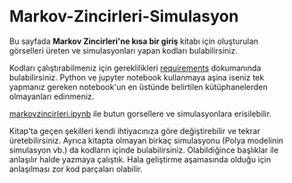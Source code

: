 # Markov-Zincirleri-Simulasyon
Bu sayfada **Markov Zincirleri'ne kısa bir giriş** kitabı için oluşturulan görselleri üreten ve simulasyonları yapan kodları bulabilirsiniz. 

Kodları çalıştırabilmeniz için gereklilikleri [requirements](requirements.txt) dokumanında bulabilirsiniz. Python ve jupyter notebook kullanmaya aşina iseniz tek yapmanız gereken notebook'un en üstünde belirtilen kütüphanelerden olmayanları edinmeniz.


[markovzincirleri.ipynb](markovzincirleri.ipynb) ile butun gorsellere ve simulasyonlara erisilebilir.

Kitap'ta geçen şekilleri kendi ihtiyacınıza göre değiştirebilir ve tekrar üretebilirsiniz. Ayrıca kitapta olmayan birkaç simulasyonu (Polya modelinin simulasyon vb.) da kodların içinde bulabilirsiniz. Olabildiğince başlıklar ile anlaşılır halde yazmaya çalıştık. Hala geliştirme aşamasında olduğu için anlaşılması zor kod parçaları olabilir.


